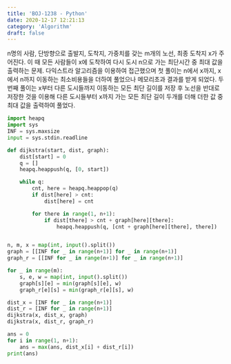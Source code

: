 ```yaml
---
title: 'BOJ-1238 - Python'
date: 2020-12-17 12:21:13
category: 'Algorithm'
draft: false
---
```

n명의 사람, 단방향으로 출발지, 도착지, 가중치를 갖는 m개의 노선, 최종 도착지 x가 주어진다. 이 때 모든 사람들이 x에 도착하여 다시 도시 n으로 가는 최단시간 중 최대 값을 출력하는 문제. 다익스트라 알고리즘을 이용하여 접근했으며 첫 풀이는 n에서 x까지, x에서 n까지 이동하는 최소비용들을 더하여 풀었으나 메모리초과 결과를 받게 되었다. 두번째 풀이는 x부터 다른 도시들까지 이동하는 모든 최단 길이를 저장 후 노선을 반대로 저장한 것을 이용해 다른 도시들부터 x까지 가는 모든 최단 길이 두개를 더해 더한 값 중 최대 값을 출력하여 풀었다.
```python
import heapq
import sys
INF = sys.maxsize
input = sys.stdin.readline

def dijkstra(start, dist, graph):
    dist[start] = 0
    q = []
    heapq.heappush(q, [0, start])

    while q:
        cnt, here = heapq.heappop(q)
        if dist[here] > cnt:
            dist[here] = cnt

        for there in range(1, n+1):
            if dist[there] > cnt + graph[here][there]:
                heapq.heappush(q, [cnt + graph[here][there], there])


n, m, x = map(int, input().split())
graph = [[INF for _ in range(n+1)] for _ in range(n+1)]
graph_r = [[INF for _ in range(n+1)] for _ in range(n+1)]

for _ in range(m):
    s, e, w = map(int, input().split())
    graph[s][e] = min(graph[s][e], w)
    graph_r[e][s] = min(graph_r[e][s], w)

dist_x = [INF for _ in range(n+1)]
dist_r = [INF for _ in range(n+1)]
dijkstra(x, dist_x, graph)
dijkstra(x, dist_r, graph_r)

ans = 0
for i in range(1, n+1):
    ans = max(ans, dist_x[i] + dist_r[i])
print(ans)

```